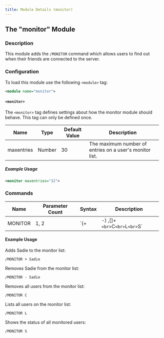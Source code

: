 ```yaml
---
title: Module Details (monitor)
---
```


## The "monitor" Module

### Description

This module adds the `/MONITOR` command which allows users to find out when their friends are connected to the server.

### Configuration

To load this module use the following `<module>` tag:

```xml
<module name="monitor">
```

#### `<monitor>`

The `<monitor>` tag defines settings about how the monitor module should behave. This tag can only be defined once.

Name       | Type   | Default Value | Description
---------- | ------ | ------------- | -----------
maxentries | Number | 30            | The maximum number of entries on a user's monitor list.

##### Example Usage

```xml
<monitor maxentries="32">
```

### Commands

Name    | Parameter Count | Syntax                                        | Description
------- | --------------- | --------------------------------------------- | -----------
MONITOR | 1, 2            | `(+|-) <nick>,[<nick>]+`<br>`C`<br>`L`<br>`S` | Manipulates the contents of the executing user's monitor list.

#### Example Usage

Adds Sadie to the monitor list:

```plaintext
/MONITOR + Sadie
```

Removes Sadie from the monitor list:

```plaintext
/MONITOR - Sadie
```

Removes all users from the monitor list:

```plaintext
/MONITOR C
```

Lists all users on the monitor list:

```plaintext
/MONITOR L
```

Shows the status of all monitored users:

```plaintext
/MONITOR S
```
